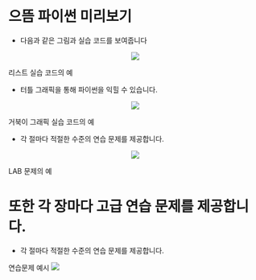 # 으뜸 파이썬 미리보기

- 다음과 같은 그림과 실습 코드를 보여줍니다
<p align="center">
  <img src="github-image/list-ex.JPG">
  <p>리스트 실습 코드의 예
</p>

- 터틀 그래픽을 통해 파이썬을 익힐 수 있습니다.
<p align="center">
  <img src="github-image/turtle-ex.JPG">
  <p>거북이 그래픽 실습 코드의 예
</p>

- 각 절마다 적절한 수준의 연습 문제를 제공합니다.
<p align="center">
  <img src="github-image/lab-ex.JPG">
  <p>LAB 문제의 예
</p>

# 또한 각 장마다 고급 연습 문제를 제공합니다.
- 각 절마다 적절한 수준의 연습 문제를 제공합니다.
<p align="center">
  <p> 연습문제 예시
  <img src="github-image/exercise.JPG">
</p>
